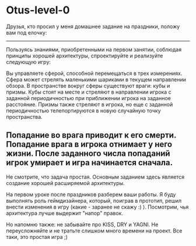 # Otus-level-0
 
Друзья, кто просил у меня домашнее задание на праздники, положу вам под елочку:

----------------------------------------
Пользуясь знаниями, приобретенными на первом занятии, соблюдая принципы хорошей архитектуры, спроектируйте и реализуйте следующую игру:

Вы управляете сферой, способной перемещаться в трех измерениях. Сфера может стрелять маленькими шариками в текущем направлении обзора. В пространстве вокруг сферы существуют враги: кубы и призмы. Кубы стоят на месте и стреляют в направлении игрока с заданной периодичностью при приближении игрока на заданное расстояние. Призмы также стреляют в игрока, но еще с заданной периодичностью телепортируются в новую случайную точку пространства.

Попадание во врага приводит к его смерти. Попадание врага в игрока отнимает у него жизни. После заданного числа попаданий игрок умирает и игра начинается сначала.
----------------------------------------

Не смотрите, что задача простая. Основным заданием здесь является создание хорошей расширяемой архитектуры.

На первом уроке после праздников разберем ваши работы. Я буду выполнять роль геймдизайнера, который, поиграв в прототип, решил внести изменения в игру (какие - заранее не скажу :) ). Посмотрим, чья архитектура лучше выдержит "напор" правок.

Но напомню также: не забывайте про KISS, DRY и YAGNI. Не переусложняйте и не тратьте слишком много времени на проект. Все таки, это простая игра ;)